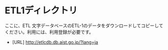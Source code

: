 # ETL1ディレクトリ

ここに、ETL 文字データベースのETL-1のデータをダウンロードしてコピーしてください。利用には、利用登録が必要です。

- [URL] http://etlcdb.db.aist.go.jp/?lang=ja
